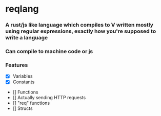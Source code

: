 # reqlang

### A rust/js like language which compiles to V written mostly using regular expressions, exactly how you're supposed to write a language
### Can compile to machine code or js


### Features
- [x] Variables
- [x] Constants
- [] Functions
- [] Actually sending HTTP requests
- [] "req" functions
- [] Structs
